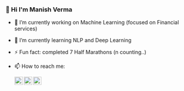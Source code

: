 ###  👋 Hi I'm Manish Verma

- 🔭 I’m currently working on Machine Learning (focused on Financial services)
- 🌱 I’m currently learning NLP and Deep Learning
- ⚡ Fun fact: completed 7 Half Marathons (n counting..)

- 📫 How to reach me:

  <a href="https://www.linkedin.com/in/manishvrmv/">
  <img align="left" alt="Linkedin" width="22px" src="https://cdn.jsdelivr.net/npm/simple-icons@v3/icons/linkedin.svg" />
  </a>
  <a href="https://twitter.com/manishvermav">
  <img align="left" alt="Manish Verma| Twitter" width="22px" src="https://cdn.jsdelivr.net/npm/simple-icons@v3/icons/twitter.svg" />
  </a>
  <a href="https://www.instagram.com/manishvrmv/">
  <img align="left" alt="Instagram" width="22px" src="https://cdn.jsdelivr.net/npm/simple-icons@v3/icons/instagram.svg" />
</a>
<!--
**Mvrm/Mvrm** is a ✨ _special_ ✨ repository because its `README.md` (this file) appears on your GitHub profile.

Here are some ideas to get you started:

- 🔭 I’m currently working on ...
- 🌱 I’m currently learning ...
- 👯 I’m looking to collaborate on ...
- 🤔 I’m looking for help with ...
- 💬 Ask me about ...
- 📫 How to reach me: 
- 😄 Pronouns: ...
- ⚡ Fun fact: ...
-->
